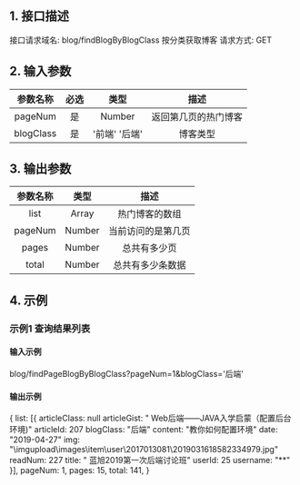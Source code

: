 ## 1. 接口描述
接口请求域名: blog/findBlogByBlogClass
按分类获取博客
请求方式: GET

## 2. 输入参数
| 参数名称  | 必选  |  类型  |         描述         |
| :-------: | :---: | :----: | :------------------: |
|  pageNum  |  是   | Number | 返回第几页的热门博客 |
| blogClass |  是   | '前端' '后端'  |       博客类型       |

## 3. 输出参数
| 参数名称 |  类型  |        描述        |
| :------: | :----: | :----------------: |
|   list   | Array  |   热门博客的数组   |
| pageNum  | Number | 当前访问的是第几页 |
|  pages   | Number |    总共有多少页    |
|  total   | Number |  总共有多少条数据  |

## 4. 示例

### 示例1 查询结果列表

#### 输入示例

blog/findPageBlogByBlogClass?pageNum=1&blogClass='后端'

#### 输出示例

{
    list: [{
        articleClass: null
        articleGist: " Web后端——JAVA入学启蒙（配置后台环境)"
        articleId: 207
        blogClass: "后端"
        content: "教你如何配置环境"
        date: "2019-04-27"
        img: "\imgupload\images\item\user\2017013081\2019031618582334979.jpg"
        readNum: 227
        title: " 蓝旭2019第一次后端讨论班"
        userId: 25
        username: "**"
    }],
    pageNum: 1,
    pages: 15,
    total: 141,
}